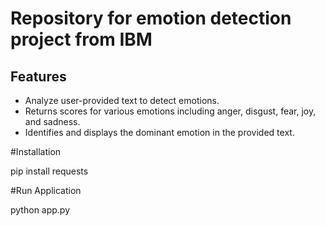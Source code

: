 # Repository for emotion detection project from IBM

## Features

- Analyze user-provided text to detect emotions.
- Returns scores for various emotions including anger, disgust, fear, joy, and sadness.
- Identifies and displays the dominant emotion in the provided text.


#Installation

pip install requests



#Run Application

python app.py
